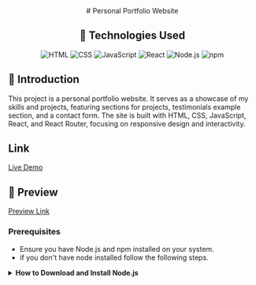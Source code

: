 <div align="center">
# Personal Portfolio Website

## 💾 Technologies Used
![HTML](https://img.shields.io/badge/HTML5-%23E34F26.svg?style=for-the-badge&logo=html5&logoColor=white)
![CSS](https://img.shields.io/badge/CSS3-%231572B6.svg?style=for-the-badge&logo=css3&logoColor=white)
![JavaScript](https://img.shields.io/badge/JavaScript-F7DF1E.svg?style=for-the-badge&logo=javascript&logoColor=black)
![React](https://img.shields.io/badge/React-61DAFB.svg?style=for-the-badge&logo=react&logoColor=black)
![Node.js](https://img.shields.io/badge/Node.js-339933.svg?style=for-the-badge&logo=node.js&logoColor=white)
![npm](https://img.shields.io/badge/npm-CB3837.svg?style=for-the-badge&logo=npm&logoColor=white)

</div>

## 💭 Introduction
This project is a personal portfolio website. It serves as a showcase of my skills and projects, featuring sections for projects, testimonials example section, and a contact form. The site is built with HTML, CSS, JavaScript, React, and React Router, focusing on responsive design and interactivity.

## Link
[Live Demo](https://portfolio-git-main-amy-sius-projects.vercel.app/)

## 🎥 Preview 
[Preview Link](#)

### Prerequisites
- Ensure you have Node.js and npm installed on your system.
- if you don't have node installed follow the following steps.
<details>
<summary><b>How to Download and Install Node.js</b></summary>

## 🔌 Project Setup
1. **Clone the Repository:**
    ```bash
    git clone git@github.com:amysiu1028/Portfolio.git
    ```
2. **Navigate to the Project Directory:**
    ```bash
    cd your-repo
    ```
3. **Install Dependencies:**
    ```bash
    npm install
    ```

### Running the Project

1. **Start the Development Server**
```bash
npm run dev
```
This will launch the project in your default web browser.

3. **Accessing the Website**

- The site can be reached at `http://localhost:5175`.

## Author
[Amy Siu](https://github.com/amysiu1028)

## License

This project is licensed under the [Amy Siu](https://github.com/amysiu1028).
